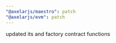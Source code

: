 ```yaml
---
"@axelarjs/maestro": patch
"@axelarjs/evm": patch
---
```


updated its and factory contract functions
